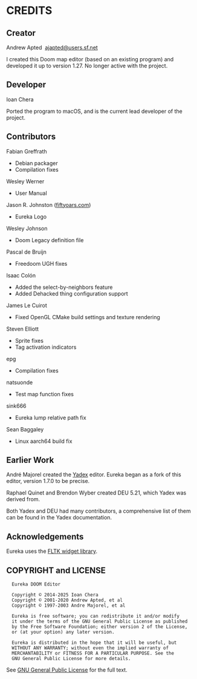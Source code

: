 # CREDITS

## Creator

Andrew Apted  <ajapted@users.sf.net>

I created this Doom map editor (based on an existing program) and developed it up to version 1.27. No longer active with the project.

## Developer

Ioan Chera

Ported the program to macOS, and is the current lead developer of the project.

## Contributors

Fabian Greffrath

  * Debian packager
  * Compilation fixes

Wesley Werner

  * User Manual

Jason R. Johnston ([fiftyoars.com](fiftyoars.com))

  * Eureka Logo

Wesley Johnson

  * Doom Legacy definition file

Pascal de Bruijn

  * Freedoom UGH fixes

Isaac Colón

  * Added the select-by-neighbors feature
  * Added Dehacked thing configuration support

James Le Cuirot

  * Fixed OpenGL CMake build settings and texture rendering

Steven Elliott

  * Sprite fixes
  * Tag activation indicators

epg

  * Compilation fixes

natsuonde

  * Test map function fixes

sink666

  * Eureka lump relative path fix

Sean Baggaley

  * Linux aarch64 build fix

## Earlier Work

André Majorel created the [Yadex](http://www.teaser.fr/~amajorel/yadex/) editor. Eureka began as a fork of this editor, version 1.7.0 to be precise.

Raphael Quinet and Brendon Wyber created DEU 5.21, which Yadex was derived from.

Both Yadex and DEU had many contributors, a comprehensive list of them can be found in the Yadex documentation.

## Acknowledgements

Eureka uses the [FLTK widget library](http://www.fltk.org).

## COPYRIGHT and LICENSE

```
  Eureka DOOM Editor

  Copyright © 2014-2025 Ioan Chera
  Copyright © 2001-2020 Andrew Apted, et al
  Copyright © 1997-2003 Andre Majorel, et al

  Eureka is free software; you can redistribute it and/or modify
  it under the terms of the GNU General Public License as published
  by the Free Software Foundation; either version 2 of the License,
  or (at your option) any later version.

  Eureka is distributed in the hope that it will be useful, but
  WITHOUT ANY WARRANTY; without even the implied warranty of
  MERCHANTABILITY or FITNESS FOR A PARTICULAR PURPOSE. See the
  GNU General Public License for more details.
```

See [GNU General Public License](http://www.gnu.org/licenses/gpl.html) for the full text.
